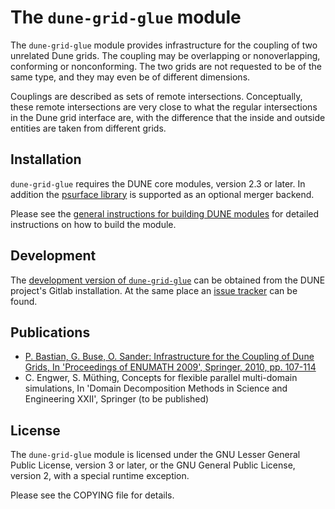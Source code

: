 The `dune-grid-glue` module
===========================

The `dune-grid-glue` module provides infrastructure for the coupling of two unrelated Dune grids.
The coupling may be overlapping or nonoverlapping, conforming or nonconforming.
The two grids are not requested to be of the same type, and they may even be of different dimensions.

Couplings are described as sets of remote intersections.
Conceptually, these remote intersections are very close to what the regular intersections in the Dune grid interface are, with the difference that the inside and outside entities are taken from different grids.

Installation
------------

`dune-grid-glue` requires the DUNE core modules, version 2.3 or later.
In addition the [psurface library](https://github.com/psurface/psurface) is supported as an optional merger backend.

Please see the [general instructions for building DUNE modules](https://www.dune-project.org/doc/installation-notes.html) for detailed instructions on how to build the module.

Development
-----------

The [development version of `dune-grid-glue`](https://gitlab.dune-project.org/extensions/dune-grid-glue) can be obtained from the DUNE project's Gitlab installation.
At the same place an [issue tracker](https://gitlab.dune-project.org/extensions/dune-grid-glue/issues) can be found.

Publications
------------

* [P. Bastian, G. Buse, O. Sander: Infrastructure for the Coupling of Dune Grids, In 'Proceedings of ENUMATH 2009', Springer, 2010, pp. 107-114](https://dx.doi.org/10.1007/978-3-642-11795-4_10)
* C. Engwer, S. Müthing, Concepts for flexible parallel multi-domain simulations, In 'Domain Decomposition Methods in Science and Engineering XXII', Springer (to be published)

License
-------

The `dune-grid-glue` module is licensed under the GNU Lesser General Public License, version 3 or later, or the GNU General Public License, version 2, with a special runtime exception.

Please see the COPYING file for details.
